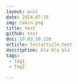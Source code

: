 ```yaml
---
layout: post
date: 2014-07-18
img: cabin.png
title: test
github: test
doi: 10.03.10.120
article: testarticle.test
description: bla bla bla
tags:
 - Tag1
 - Tag2

---
```

